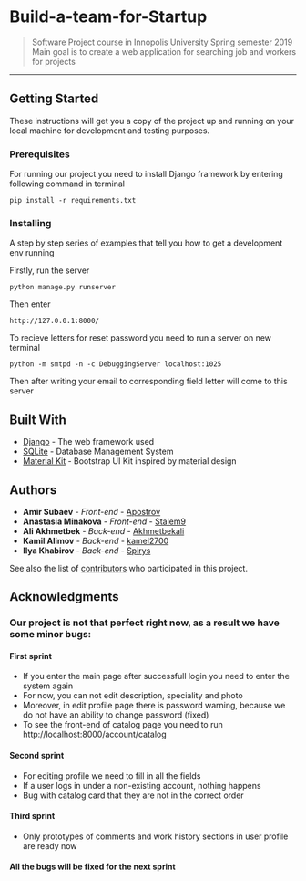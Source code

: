 # Build-a-team-for-Startup

> Software Project course in Innopolis University Spring semester 2019  
Main goal is to create a web application for searching job and workers for projects

***

## Getting Started

These instructions will get you a copy of the project up and running on your local machine for development and testing purposes.

### Prerequisites

For running our project you need to install Django framework by entering following command in terminal

```
pip install -r requirements.txt
```

### Installing

A step by step series of examples that tell you how to get a development env running

Firstly, run the server

```
python manage.py runserver
```

Then enter

```
http://127.0.0.1:8000/
```

To recieve letters for reset password you need to run a server on new terminal
```
python -m smtpd -n -c DebuggingServer localhost:1025
```
Then after writing your email to corresponding field letter will come to this server

## Built With

* [Django](https://docs.djangoproject.com/en/2.1/) - The web framework used
* [SQLite](https://www.sqlite.org/docs.html) - Database Management System
* [Material Kit](https://github.com/creativetimofficial/material-kit) - Bootstrap UI Kit inspired by material design

## Authors

* **Amir Subaev** - *Front-end* - [Apostrov](https://github.com/Apostrov)
* **Anastasia Minakova** - *Front-end* - [Stalem9](https://github.com/stalem9)
* **Ali Akhmetbek** - *Back-end* - [Akhmetbekali](https://github.com/Akhmetbekali)
* **Kamil Alimov** - *Back-end* - [kamel2700](https://github.com/kamel2700)
* **Ilya Khabirov** - *Back-end* - [Spirys](https://github.com/Spirys)

See also the list of [contributors](https://github.com/stalem9/Build-a-team-for-Startup/graphs/contributors) who participated in this project.


## Acknowledgments

### Our project is not that perfect right now, as a result we have some minor bugs:

#### First sprint

* If you enter the main page after successfull login you need to enter the system again
* For now, you can not edit description, speciality and photo
* Moreover, in edit profile page there is password warning, because we do not have an ability to change password (fixed)
* To see the front-end of catalog page you need to run http://localhost:8000/account/catalog  

#### Second sprint

* For editing profile we need to fill in all the fields
* If a user logs in under a non-existing account, nothing happens
* Bug with catalog card that they are not in the correct order

#### Third sprint

* Only prototypes of comments and work history sections in user profile are ready now
#### All the bugs will be fixed for the next sprint
